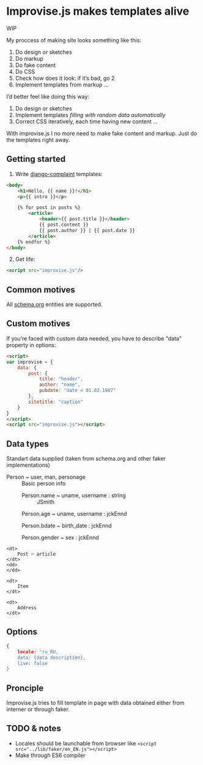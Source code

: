 # Improvise.js makes templates alive

WIP

<!--Caption ideas:

* improvise.js
* get-some-life.js
* magic.js
* magic-data.js
* live.js
* live-data.js
* resurrector.js
* illusory-data.js
* illusionist.js
* illusion.js-->

My proccess of making site looks something like this:

1. Do design or sketches
2. Do markup 
3. Do fake content
4. Do CSS
5. Check how does it look: if it’s bad, go 2
6. Implement templates from markup
…

I’d better feel like doing this way:

1. Do design or sketches
2. Implement templates *filling with random data automatically*
3. Correct CSS iteratively, each time having new content
…

With improvise.js I no more need to make fake content and markup. Just do the templates right away.


## Getting started

1. Write [django-complaint](http://paularmstrong.github.io/swig/docs/#browser) templates:
```html
<body>
	<h1>Hello, {{ name }}!</h1>
	<p>{{ intro }}</p>

	{% for post in posts %}
		<article>
			<header>{{ post.title }}</header>
			{{ post.content }}
			{{ post.author }} | {{ post.date }}
		</article>
	{% endfor %}
</body>
```

2. Get life:
```html
<script src="improvise.js"/>
```

## Common motives

All [schema.org](http://schema.org) entities are supported.


## Custom motives

If you’re faced with custom data needed, you have to describe "data" property in options:
```html
<script>
var improvise = {
	data: {
		post: {
			title: "header",
			author: "name",
			pubdate: "date < 01.02.1987"
		},
		sitetitle: "caption"
	}
}
</script>
<script src="improvise.js"></script>
```

## Data types

Standart data supplied (taken from schema.org and other faker implementations)

<dl>
	<dt>Person ~ user, man, personage</dt>
	<dd>Basic person info
		<dl>
			<dt>Person.name ~ uname, username : string</dt>
			<dd>
				<output>JSmith</output>
			</dd>
		</dl>
		<dl>
			<dt>Person.age ~ uname, username : jckEnnd</dt>
			<dd></dd>
		</dl>
		<dl>
			<dt>Person.bdate ~ birth_date : jckEnnd</dt>
			<dd></dd>
		</dl>
		<dl>
			<dt>Person.gender ~ sex : jckEnnd</dt>
			<dd></dd>
		</dl>
		<!--<a href="#" class="active">Example (refresh)</a>
		<output>
			personage example json
		</output>-->
	</dd>

	<dt>
		Post ~ article
	</dt>
	<dd>
	</dd>

	<dt>
		Item
	</dt>

	<dt>
		Address
	</dt>
</dl>


## Options

```json
{
	locale: "ru_RU,
	data: {data description},
	live: false
}
```


## Pronciple

Improvise.js tries to fill template in page with data obtained either from interner or through faker.

## TODO & notes

* Locales should be launchable from browser like `<script src="../lib/faker/en_EN.js"></script>`
* Make through ES6 compiler